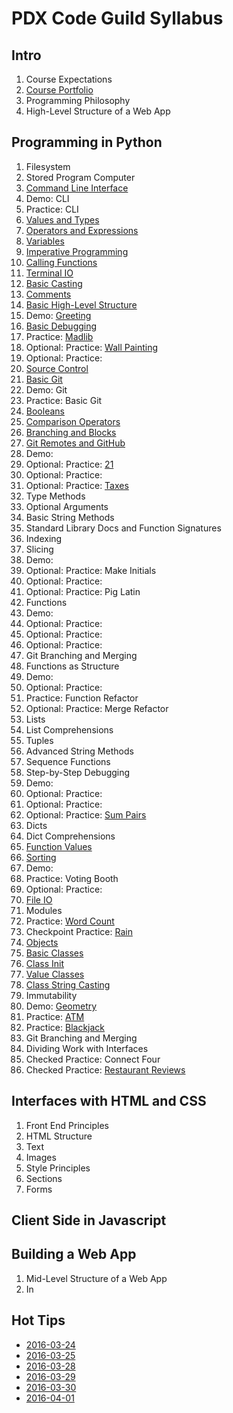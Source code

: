 # PDX Code Guild Syllabus
## Intro
1. Course Expectations
1. [Course Portfolio](courseportfolio.md)
1. Programming Philosophy
1. High-Level Structure of a Web App

## Programming in Python
1. Filesystem
1. Stored Program Computer
1. [Command Line Interface](cli.md)
1. Demo: CLI
1. Practice: CLI
1. [Values and Types](valuestypes.md)
1. [Operators and Expressions](operatorsexpressions.md)
1. [Variables](variables.md)
1. [Imperative Programming](imperative.md)
1. [Calling Functions](callingfunctions.md)
1. [Terminal IO](terminalio.md)
1. [Basic Casting](basiccasting.md)
1. [Comments](comments.md)
1. [Basic High-Level Structure](basichighlevelstructure.md)
1. Demo: [Greeting](demo-greeting.md)
1. [Basic Debugging](basicdebugging.md)
1. Practice: [Madlib](practice-madlib.md)
1. Optional: Practice: [Wall Painting](practice-wallpainting.md)
1. Optional: Practice:
1. [Source Control](sourcecontrol.md)
1. [Basic Git](basicgit.md)
1. Demo: Git
1. Practice: Basic Git
1. [Booleans](booleans.md)
1. [Comparison Operators](comparison.md)
1. [Branching and Blocks](branchingandblocks.md)
1. [Git Remotes and GitHub](remotegit.md)
1. Demo:
1. Optional: Practice: [21](practice-21.md)
1. Optional: Practice:
1. Optional: Practice: [Taxes](practice-taxes.md)
1. Type Methods
1. Optional Arguments
1. Basic String Methods
1. Standard Library Docs and Function Signatures
1. Indexing
1. Slicing
1. Demo:
1. Optional: Practice: Make Initials
1. Optional: Practice:
1. Optional: Practice: Pig Latin
1. Functions
1. Demo:
1. Optional: Practice:
1. Optional: Practice:
1. Optional: Practice:
1. Git Branching and Merging
1. Functions as Structure
1. Demo:
1. Optional: Practice:
1. Practice: Function Refactor
1. Optional: Practice: Merge Refactor
1. Lists
1. List Comprehensions
1. Tuples
1. Advanced String Methods
1. Sequence Functions
1. Step-by-Step Debugging
1. Demo:
1. Optional: Practice:
1. Optional: Practice:
1. Optional: Practice: [Sum Pairs](practice-sumpairs.md)
1. Dicts
1. Dict Comprehensions
1. [Function Values](functionvalues.md)
1. [Sorting](sorting.md)
1. Demo:
1. Practice: Voting Booth
1. Optional: Practice:
1. [File IO](fileio.md)
1. Modules
1. Practice: [Word Count](practice-wordcount.md)
1. Checkpoint Practice: [Rain](practice-rain.md)
1. [Objects](objects.md)
1. [Basic Classes](basicclasses.md)
1. [Class Init](classinit.md)
1. [Value Classes](valueclasses.md)
1. [Class String Casting](classstringcasting.md)
1. Immutability
1. Demo: [Geometry](demo-geometry.md)
1. Practice: [ATM](practice-atm.md)
1. Practice: [Blackjack](practice-blackjack.md)
1. Git Branching and Merging
1. Dividing Work with Interfaces
1. Checked Practice: Connect Four
1. Checked Practice: [Restaurant Reviews](practice-reviews.md)

## Interfaces with HTML and CSS
1. Front End Principles
1. HTML Structure
1. Text
1. Images
1. Style Principles
1. Sections
1. Forms

## Client Side in Javascript

## Building a Web App
1. Mid-Level Structure of a Web App
1. In

## Hot Tips
* [2016-03-24](tips-2016-03-24.md)
* [2016-03-25](tips-2016-03-25.md)
* [2016-03-28](tips-2016-03-28.md)
* [2016-03-29](tips-2016-03-29.md)
* [2016-03-30](tips-2016-03-30.md)
* [2016-04-01](tips-2016-04-01.md)

